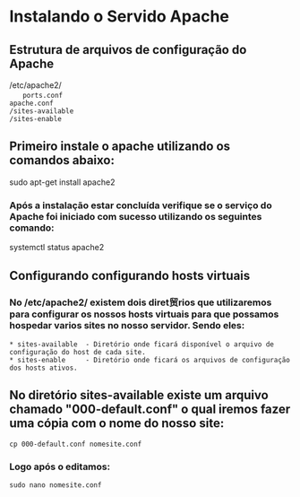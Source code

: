 
# Instalando o Servido Apache

## Estrutura de arquivos de configuração do Apache

  /etc/apache2/  
  &#160;&#160;&#160;&#160;&#160;&#160;`ports.conf`  
               `apache.conf`  
               `/sites-available`  
               `/sites-enable`  

## Primeiro instale o apache utilizando os comandos abaixo:

 sudo apt-get install apache2

### Após a instalação estar concluída verifique se o serviço do Apache foi iniciado com sucesso utilizando os seguintes comando:

 systemctl status apache2

## Configurando configurando hosts virtuais

### No /etc/apache2/ existem dois diret贸rios que utilizaremos para configurar os nossos hosts virtuais para que possamos hospedar varios sites no nosso servidor. Sendo eles:

    * sites-available  - Diretório onde ficará disponível o arquivo de configuração do host de cada site.
    * sites-enable     - Diretório onde ficará os arquivos de configuração dos hosts ativos.

## No diretório sites-available existe um arquivo chamado "000-default.conf" o qual iremos fazer uma cópia com o nome do nosso site:

    cp 000-default.conf nomesite.conf

### Logo após o editamos:

    sudo nano nomesite.conf
    
   


        
    

